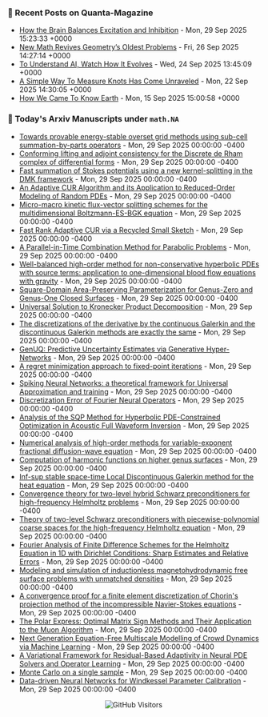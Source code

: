 ### 📝 Recent Posts on Quanta-Magazine
<!-- quanta starts -->
* <a href="https://www.quantamagazine.org/how-the-brain-balances-excitation-and-inhibition-20250929/">How the Brain Balances Excitation and Inhibition</a> - Mon, 29 Sep 2025 15:23:33 +0000
* <a href="https://www.quantamagazine.org/new-math-revives-geometrys-oldest-problems-20250926/">New Math Revives Geometry’s Oldest Problems</a> - Fri, 26 Sep 2025 14:27:14 +0000
* <a href="https://www.quantamagazine.org/to-understand-ai-watch-how-it-evolves-20250924/">To Understand AI, Watch How It Evolves</a> - Wed, 24 Sep 2025 13:45:09 +0000
* <a href="https://www.quantamagazine.org/a-simple-way-to-measure-knots-has-come-unraveled-20250922/">A Simple Way To Measure Knots Has Come Unraveled</a> - Mon, 22 Sep 2025 14:30:05 +0000
* <a href="https://www.quantamagazine.org/how-we-came-to-know-earth-20250915/">How We Came To Know Earth</a> - Mon, 15 Sep 2025 15:00:58 +0000
<!-- quanta ends -->


### 📝 Today's Arxiv Manuscripts under ``math.NA``
<!-- arxiv-math-na starts -->
* <a href="https://arxiv.org/abs/2509.21442">Towards provable energy-stable overset grid methods using sub-cell summation-by-parts operators</a> - Mon, 29 Sep 2025 00:00:00 -0400
* <a href="https://arxiv.org/abs/2509.21449">Conforming lifting and adjoint consistency for the Discrete de Rham complex of differential forms</a> - Mon, 29 Sep 2025 00:00:00 -0400
* <a href="https://arxiv.org/abs/2509.21471">Fast summation of Stokes potentials using a new kernel-splitting in the DMK framework</a> - Mon, 29 Sep 2025 00:00:00 -0400
* <a href="https://arxiv.org/abs/2509.21480">An Adaptive CUR Algorithm and its Application to Reduced-Order Modeling of Random PDEs</a> - Mon, 29 Sep 2025 00:00:00 -0400
* <a href="https://arxiv.org/abs/2509.21832">Micro-macro kinetic flux-vector splitting schemes for the multidimensional Boltzmann-ES-BGK equation</a> - Mon, 29 Sep 2025 00:00:00 -0400
* <a href="https://arxiv.org/abs/2509.21963">Fast Rank Adaptive CUR via a Recycled Small Sketch</a> - Mon, 29 Sep 2025 00:00:00 -0400
* <a href="https://arxiv.org/abs/2509.22156">A Parallel-in-Time Combination Method for Parabolic Problems</a> - Mon, 29 Sep 2025 00:00:00 -0400
* <a href="https://arxiv.org/abs/2509.22190">Well-balanced high-order method for non-conservative hyperbolic PDEs with source terms: application to one-dimensional blood flow equations with gravity</a> - Mon, 29 Sep 2025 00:00:00 -0400
* <a href="https://arxiv.org/abs/2509.22269">Square-Domain Area-Preserving Parameterization for Genus-Zero and Genus-One Closed Surfaces</a> - Mon, 29 Sep 2025 00:00:00 -0400
* <a href="https://arxiv.org/abs/2509.22373">Universal Solution to Kronecker Product Decomposition</a> - Mon, 29 Sep 2025 00:00:00 -0400
* <a href="https://arxiv.org/abs/2509.22587">The discretizations of the derivative by the continuous Galerkin and the discontinuous Galerkin methods are exactly the same</a> - Mon, 29 Sep 2025 00:00:00 -0400
* <a href="https://arxiv.org/abs/2509.21605">GenUQ: Predictive Uncertainty Estimates via Generative Hyper-Networks</a> - Mon, 29 Sep 2025 00:00:00 -0400
* <a href="https://arxiv.org/abs/2509.21653">A regret minimization approach to fixed-point iterations</a> - Mon, 29 Sep 2025 00:00:00 -0400
* <a href="https://arxiv.org/abs/2509.21920">Spiking Neural Networks: a theoretical framework for Universal Approximation and training</a> - Mon, 29 Sep 2025 00:00:00 -0400
* <a href="https://arxiv.org/abs/2405.02221">Discretization Error of Fourier Neural Operators</a> - Mon, 29 Sep 2025 00:00:00 -0400
* <a href="https://arxiv.org/abs/2405.05158">Analysis of the SQP Method for Hyperbolic PDE-Constrained Optimization in Acoustic Full Waveform Inversion</a> - Mon, 29 Sep 2025 00:00:00 -0400
* <a href="https://arxiv.org/abs/2406.02941">Numerical analysis of high-order methods for variable-exponent fractional diffusion-wave equation</a> - Mon, 29 Sep 2025 00:00:00 -0400
* <a href="https://arxiv.org/abs/2410.06763">Computation of harmonic functions on higher genus surfaces</a> - Mon, 29 Sep 2025 00:00:00 -0400
* <a href="https://arxiv.org/abs/2411.14819">Inf-sup stable space-time Local Discontinuous Galerkin method for the heat equation</a> - Mon, 29 Sep 2025 00:00:00 -0400
* <a href="https://arxiv.org/abs/2501.11060">Convergence theory for two-level hybrid Schwarz preconditioners for high-frequency Helmholtz problems</a> - Mon, 29 Sep 2025 00:00:00 -0400
* <a href="https://arxiv.org/abs/2501.15976">Theory of two-level Schwarz preconditioners with piecewise-polynomial coarse spaces for the high-frequency Helmholtz equation</a> - Mon, 29 Sep 2025 00:00:00 -0400
* <a href="https://arxiv.org/abs/2501.16696">Fourier Analysis of Finite Difference Schemes for the Helmholtz Equation in 1D with Dirichlet Conditions: Sharp Estimates and Relative Errors</a> - Mon, 29 Sep 2025 00:00:00 -0400
* <a href="https://arxiv.org/abs/2507.14518">Modeling and simulation of inductionless magnetohydrodynamic free surface problems with unmatched densities</a> - Mon, 29 Sep 2025 00:00:00 -0400
* <a href="https://arxiv.org/abs/2508.13416">A convergence proof for a finite element discretization of Chorin's projection method of the incompressible Navier-Stokes equations</a> - Mon, 29 Sep 2025 00:00:00 -0400
* <a href="https://arxiv.org/abs/2505.16932">The Polar Express: Optimal Matrix Sign Methods and Their Application to the Muon Algorithm</a> - Mon, 29 Sep 2025 00:00:00 -0400
* <a href="https://arxiv.org/abs/2508.03926">Next Generation Equation-Free Multiscale Modelling of Crowd Dynamics via Machine Learning</a> - Mon, 29 Sep 2025 00:00:00 -0400
* <a href="https://arxiv.org/abs/2509.14198">A Variational Framework for Residual-Based Adaptivity in Neural PDE Solvers and Operator Learning</a> - Mon, 29 Sep 2025 00:00:00 -0400
* <a href="https://arxiv.org/abs/2509.17025">Monte Carlo on a single sample</a> - Mon, 29 Sep 2025 00:00:00 -0400
* <a href="https://arxiv.org/abs/2509.21206">Data-driven Neural Networks for Windkessel Parameter Calibration</a> - Mon, 29 Sep 2025 00:00:00 -0400
<!-- arxiv-math-na ends -->

<div align="center">
  
![GitHub Visitors](https://api.visitorbadge.io/api/visitors?path=https%3A%2F%2Fgithub.com%2Flowrank&label=profile%20views&labelColor=%231e1e2e&countColor=%23cba6f7)



</div>
